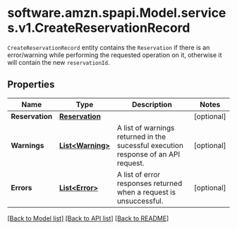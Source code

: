 # software.amzn.spapi.Model.services.v1.CreateReservationRecord
`CreateReservationRecord` entity contains the `Reservation` if there is an error/warning while performing the requested operation on it, otherwise it will contain the new `reservationId`.

## Properties

Name | Type | Description | Notes
------------ | ------------- | ------------- | -------------
**Reservation** | [**Reservation**](Reservation.md) |  | [optional] 
**Warnings** | [**List&lt;Warning&gt;**](Warning.md) | A list of warnings returned in the sucessful execution response of an API request. | [optional] 
**Errors** | [**List&lt;Error&gt;**](Error.md) | A list of error responses returned when a request is unsuccessful. | [optional] 

[[Back to Model list]](../README.md#documentation-for-models) [[Back to API list]](../README.md#documentation-for-api-endpoints) [[Back to README]](../README.md)

